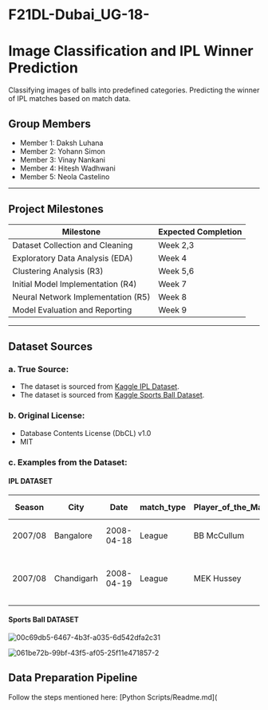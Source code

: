 # F21DL-Dubai_UG-18-
# Image Classification and IPL Winner Prediction
Classifying images of balls into predefined categories.
Predicting the winner of IPL matches based on match data.

## **Group Members**
- Member 1: Daksh Luhana
- Member 2: Yohann Simon
- Member 3: Vinay Nankani
- Member 4: Hitesh Wadhwani
- Member 5: Neola Castelino


---

## **Project Milestones**
| **Milestone**                     | **Expected Completion** |
|------------------------------------|--------------------------|
| Dataset Collection and Cleaning    | Week 2,3                  |
| Exploratory Data Analysis (EDA)    | Week 4                  |
| Clustering Analysis (R3)           | Week 5,6                  |
| Initial Model Implementation (R4) | Week 7                  |
| Neural Network Implementation (R5)| Week 8                  |
| Model Evaluation and Reporting     | Week 9                  |

---

## **Dataset Sources**
### a. **True Source**:
- The dataset is sourced from [Kaggle IPL Dataset](https://www.kaggle.com/datasets/patrickb1912/ipl-complete-dataset-20082020).
- The dataset is sourced from [Kaggle Sports Ball Dataset](https://www.kaggle.com/datasets/mdkabinhasan/sports-ball-dataset?resource=download).

### b. **Original License**:
- Database Contents License (DbCL) v1.0
- MIT

### c. **Examples from the Dataset**:
#### IPL DATASET
| Season   | City        | Date       | match_type | Player_of_the_Match | Venue                                       | Team 1                   | Team 2                | Toss_Winner                | Toss_Decision | Winner                   | Result | Result_Margin | Target_Runs |Target_Overs  |Super_Over |Method | Umpire 1| Umpire 2|   
|----------|-------------|------------|------------|---------------------|---------------------------------------------|--------------------------|-----------------------|----------------------------|---------------|--------------------------|----------|------------|----------------|----------------|-------|------------|---------------|------------|
| 2007/08  | Bangalore   | 2008-04-18 | League     | BB McCullum         | M Chinnaswamy Stadium                       | Royal Challengers Bangalore | Kolkata Knight Riders | Royal Challengers Bangalore | field         | Kolkata Knight Riders | runs     | 140        | 223            | 20             | N     | NA         | Asad Rauf     | RE Koertzen |
| 2007/08  | Chandigarh  | 2008-04-19 | League     | MEK Hussey          | Punjab Cricket Association Stadium, Mohali | Kings XI Punjab          | Chennai Super Kings  | Chennai Super Kings       | bat           | Chennai Super Kings    | runs     | 33         | 241            | 20             | N     | NA         | MR Benson     | SL Shastri  |
#### Sports Ball DATASET
![00c69db5-6467-4b3f-a035-6d542dfa2c31](https://github.com/user-attachments/assets/f75ab8d8-db34-42e2-a09b-33b65215a9ca)



![061be72b-99bf-43f5-af05-25f11e471857-2](https://github.com/user-attachments/assets/5805003c-491d-4ded-98f9-fdf2c7746f7a)

## **Data Preparation Pipeline**
Follow the steps mentioned here: [Python Scripts/Readme.md](

